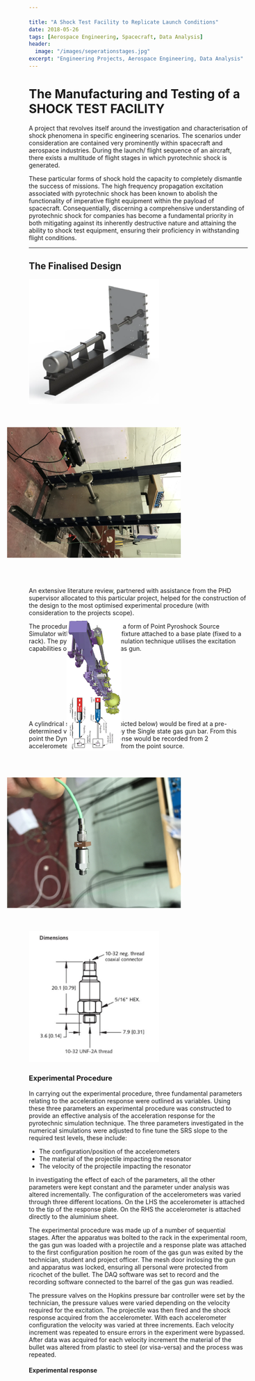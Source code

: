 ```yaml
---

title: "A Shock Test Facility to Replicate Launch Conditions"
date: 2018-05-26
tags: [Aerospace Engineering, Spacecraft, Data Analysis]
header:
  image: "/images/seperationstages.jpg"
excerpt: "Engineering Projects, Aerospace Engineering, Data Analysis"
---
```


# The Manufacturing and Testing of a SHOCK TEST FACILITY

A project that revolves itself around the investigation and characterisation of shock
phenomena in specific engineering scenarios. The scenarios under consideration are
contained very prominently within spacecraft and aerospace industries. During the launch/
flight sequence of an aircraft, there exists a multitude of flight stages in which pyrotechnic
shock is generated.

These particular forms of shock hold the capacity to completely dismantle the success of missions. The high frequency propagation excitation associated with pyrotechnic shock has been known to abolish the functionality of imperative flight equipment within the payload of spacecraft. Consequentially, discerning a comprehensive understanding of pyrotechnic shock for companies has become a fundamental priority in both mitigating against its inherently destructive nature and attaining the ability to shock test equipment, ensuring their proficiency in withstanding flight conditions.

---

## The Finalised Design

<img src="/images/solidworks.jpg" width="300"> <img src="/images/sfc.jpg" style="transform:rotate(90deg);" width="300">

An extensive literature review, partnered with assistance from the PHD supervisor allocated to this particular project, helped for the construction of the design to the most optimised experimental procedure (with consideration to the projects scope).

The procedure was designed as a form of Point Pyroshock Source Simulator with a tuned resonant fixture
attached to a base plate (fixed to a rack). The pyrotechnic shock simulation technique utilises the excitation capabilities of the Single state gas gun.

<img src="/images/singlestategasgun.jpg" style="transform:rotate(90deg);" width="300">

A cylindrical steel projectile (depicted below) would be fired at a pre-determined velocity
controlled by the Single state gas gun bar. From this point the Dynamic loading response
would be recorded from 2 accelerometers at equidistance from the point source.

<img src="/images/accelerometer.jpg" style="transform:rotate(90deg);" width="300"> <img src="/images/accelerometerdiagram.jpg" width="300">


### Experimental Procedure

In carrying out the experimental procedure, three fundamental parameters relating to the
acceleration response were outlined as variables. Using these three parameters an
experimental procedure was constructed to provide an effective analysis of the acceleration
response for the pyrotechnic simulation technique. The three parameters investigated in the
numerical simulations were adjusted to fine tune the SRS slope to the required test levels,
these include:

- The configuration/position of the accelerometers
- The material of the projectile impacting the resonator
- The velocity of the projectile impacting the resonator

In investigating the effect of each of the parameters, all the other parameters were kept
constant and the parameter under analysis was altered incrementally. The configuration of
the accelerometers was varied through three different locations. On the LHS the accelerometer is attached to the tip of the response plate. On the RHS the accelerometer is attached directly to the aluminium sheet.

The experimental procedure was made up of a number of sequential stages. After the apparatus was bolted to the rack in the experimental room, the gas gun was loaded with a projectile and a response plate was attached to the first configuration position he room of the gas gun was exited by the technician, student and project officer. The mesh door
inclosing the gun and apparatus was locked, ensuring all personal were protected from ricochet of the bullet. The DAQ software was set to record and the recording software connected to the barrel of the gas gun was readied.

The pressure valves on the Hopkins pressure bar controller were set by the technician, the pressure values were varied
depending on the velocity required for the excitation. The projectile was then fired and the shock response acquired from the accelerometer. With each accelerometer configuration the velocity was varied at three increments. Each velocity increment was repeated to ensure errors in the experiment were bypassed. After data was acquired for each velocity increment the material of the bullet was altered from plastic to steel (or visa-versa) and the process was repeated.

#### Experimental response
